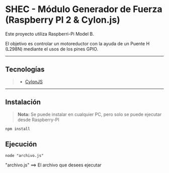 SHEC - Módulo Generador de Fuerza (Raspberry PI 2 & Cylon.js)
===================


Este proyecto utiliza Raspberri-Pi Model B.

El objetivo es controlar un motoreductor con la ayuda de un Puente H (L298N) mediante el usos de los pines GPIO.

----------


Tecnologías
-------------
> - [CylonJS](https://cylonjs.com/documentation/platforms/raspberry-pi/)

----------

Instalación
-------------
> **Nota:**
Se puede instalar en cualquier PC, pero solo se puede ejecutar desde Raspberry-PI

```
npm install
```
Ejecución
-------------
```
node "archivo.js"
```
"archivo.js" ==> El archivo que desees ejecutar
